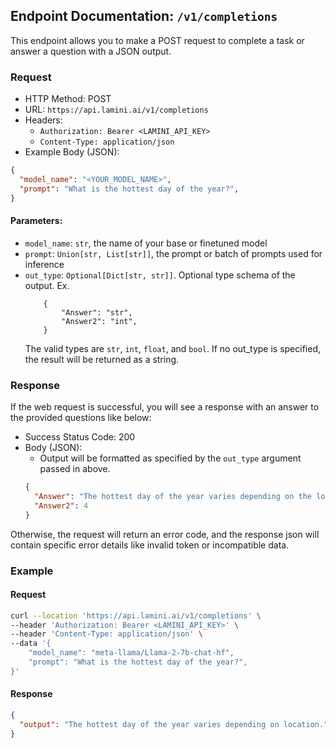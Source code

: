 ## Endpoint Documentation: `/v1/completions`

This endpoint allows you to make a POST request to complete a task or answer a question with a JSON output.

### Request

- HTTP Method: POST
- URL: `https://api.lamini.ai/v1/completions`
- Headers:
  - `Authorization: Bearer <LAMINI_API_KEY>`
  - `Content-Type: application/json`
- Example Body (JSON):

```json
{
  "model_name": "<YOUR_MODEL_NAME>",
  "prompt": "What is the hottest day of the year?",
}
```

#### Parameters:

- `model_name`: `str`, the name of your base or finetuned model
- `prompt`: `Union[str, List[str]]`, the prompt or batch of prompts used for inference
- `out_type`: `Optional[Dict[str, str]]`. Optional type schema of the output. Ex.
  ```
      {
          "Answer": "str",
          "Answer2": "int",
      }
  ```
  The valid types are `str`, `int`, `float`, and `bool`. If no out_type is specified, the result will be returned as a string.

### Response

If the web request is successful, you will see a response with an answer to the provided questions like below:

- Success Status Code: 200
- Body (JSON):
  - Output will be formatted as specified by the `out_type` argument passed in above.
  ```json
  {
    "Answer": "The hottest day of the year varies depending on the location, but generally, it occurs during the summer months when the sun is closest to the Earth. In many regions, July or August tend to be the hottest months.",
    "Answer2": 4
  }
  ```

Otherwise, the request will return an error code, and the response json will contain specific error details like invalid token or incompatible data.

### Example

#### Request

```bash
curl --location 'https://api.lamini.ai/v1/completions' \
--header 'Authorization: Bearer <LAMINI_API_KEY>' \
--header 'Content-Type: application/json' \
--data '{
    "model_name": "meta-llama/Llama-2-7b-chat-hf",
    "prompt": "What is the hottest day of the year?",
}'
```

#### Response

```json
{
  "output": "The hottest day of the year varies depending on location."
}
```
